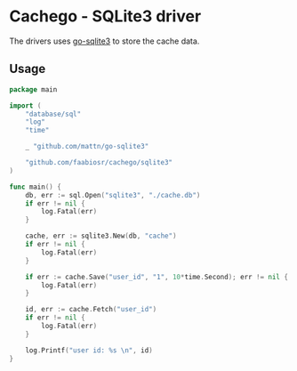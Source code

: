 # Cachego - SQLite3 driver
The drivers uses [go-sqlite3](https://github.com/mattn/go-sqlite3) to store the cache data.

## Usage

```go
package main

import (
	"database/sql"
	"log"
	"time"

	_ "github.com/mattn/go-sqlite3"

	"github.com/faabiosr/cachego/sqlite3"
)

func main() {
	db, err := sql.Open("sqlite3", "./cache.db")
	if err != nil {
		log.Fatal(err)
	}

	cache, err := sqlite3.New(db, "cache")
	if err != nil {
		log.Fatal(err)
	}

	if err := cache.Save("user_id", "1", 10*time.Second); err != nil {
		log.Fatal(err)
	}

	id, err := cache.Fetch("user_id")
	if err != nil {
		log.Fatal(err)
	}

	log.Printf("user id: %s \n", id)
}
```
